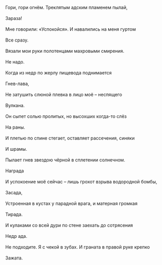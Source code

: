 Гори, гори огнём. Треклятым адским пламенем пылай,<br /><br />Зараза!<br /><br />Мне говорили: «Успокойся». И навалились на меня гуртом<br /><br />Все сразу.<br /><br />Вязали мои руки полотенцами махровыми смирения.<br /><br />Не надо.<br /><br />Когда из недр по жерлу пищевода поднимается<br /><br />Гнев-лава,<br /><br />Не затушить слюной плевка в лицо моё – неспящего<br /><br />Вулкана.<br /><br />Он сыпет солью пролитых, но высохших когда-то слёз<br /><br />На раны.<br /><br />И плетью по спине стегает, оставляет рассечения, синяки<br /><br />И шрамы.<br /><br />Пылает гнев звездою чёрной в сплетении солнечном.<br /><br />Награда<br /><br />И успокоение моё сейчас – лишь грохот взрыва водородной бомбы,<br /><br />Засада,<br /><br />Устроенная в кустах у парадной врага, и матерная громкая<br /><br />Тирада.<br /><br />И кулаками со всей дури по стене заехать до сотрясения<br /><br />Недр ада.<br /><br />Не подходите. Я с чекой в зубах. И граната в правой руке крепко<br /><br />Зажата.